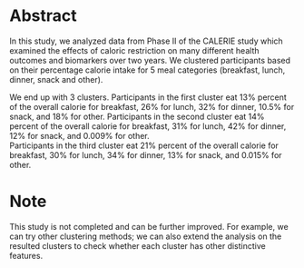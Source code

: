 # Abstract

In this study, we analyzed data from  Phase II of the CALERIE study which examined the effects of caloric restriction on many different health outcomes and biomarkers over two years.
We clustered participants based on their percentage calorie intake for 5 meal categories (breakfast, lunch, dinner, snack and other). 

We end up with 3 clusters. Participants in the first cluster eat 13% percent of the overall calorie for breakfast, 26% for lunch, 32% for dinner, 10.5% for snack, and 18% for other. 
Participants in the second cluster eat 14% percent of the overall calorie for breakfast, 31% for lunch, 42% for dinner, 12% for snack, and 0.009% for other.  
Participants in the third cluster eat 21% percent of the overall calorie for breakfast, 30% for lunch, 34% for dinner, 13% for snack, and 0.015% for other. 

# Note

This study is not completed and can be further improved. For example, we can try other clustering methods; we can also extend the analysis on the resulted clusters to check whether each cluster has other distinctive features.
